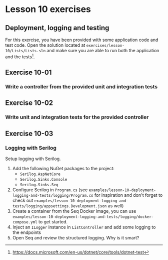 # Lesson 10 exercises
## Deployment, logging and testing
For this exercise, you have been provided with some application code and test code. Open the solution located at `exercises/lesson-10/Lists/Lists.sln` and make sure you are able to run both the application and the tests[^1].

## Exercise 10-01 
### Write a controller from the provided unit and integration tests

## Exercise 10-02
### Write unit and integration tests for the provided controller

## Exercise 10-03
### Logging with Serilog
Setup logging with Serilog.

1. Add the following NuGet packages to the project:
    - `Serilog.AspNetCore`
    - `Serilog.Sinks.Console`
    - `Serilog.Sinks.Seq`
2. Configure Serilog in `Program.cs` (see `examples/lesson-10-deployment-logging-and-tests/logging/Program.cs` for inspiration and don't forget to check out `examples/lesson-10-deployment-logging-and-tests/logging/appsettings.Development.json` as well)
3. Create a container from the Seq Docker image, you can use `examples/lesson-10-deployment-logging-and-tests/logging/docker-compose.yml` to get started.
4. Inject an `ILogger` instance in `ListController` and add some logging to the endpoints
5. Open Seq and review the structured logging. Why is it smart?

[^1]: https://docs.microsoft.com/en-us/dotnet/core/tools/dotnet-test